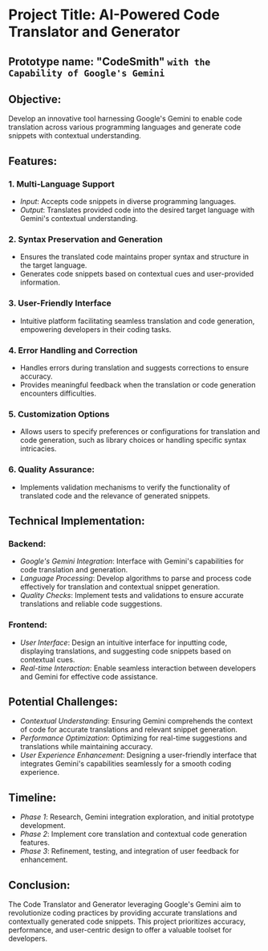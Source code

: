 # Project Title: AI-Powered Code Translator and Generator
## Prototype name: "CodeSmith" `with the Capability of Google's Gemini`

## Objective:
Develop an innovative tool harnessing Google's Gemini to enable code translation across various programming languages and generate code snippets with contextual understanding.

## Features:

### 1. Multi-Language Support
- *Input*: Accepts code snippets in diverse programming languages.
- *Output*: Translates provided code into the desired target language with Gemini's contextual understanding.

### 2. Syntax Preservation and Generation
- Ensures the translated code maintains proper syntax and structure in the target language.
- Generates code snippets based on contextual cues and user-provided information.

### 3. User-Friendly Interface
- Intuitive platform facilitating seamless translation and code generation, empowering developers in their coding tasks.

### 4. Error Handling and Correction
- Handles errors during translation and suggests corrections to ensure accuracy.
- Provides meaningful feedback when the translation or code generation encounters difficulties.

### 5. Customization Options
- Allows users to specify preferences or configurations for translation and code generation, such as library choices or handling specific syntax intricacies.

### 6. Quality Assurance: 
- Implements validation mechanisms to verify the functionality of translated code and the relevance of generated snippets.

## Technical Implementation:

### Backend:
- *Google's Gemini Integration*: Interface with Gemini's capabilities for code translation and generation.
- *Language Processing*: Develop algorithms to parse and process code effectively for translation and contextual snippet generation.
- *Quality Checks*: Implement tests and validations to ensure accurate translations and reliable code suggestions.

### Frontend:
- *User Interface*: Design an intuitive interface for inputting code, displaying translations, and suggesting code snippets based on contextual cues.
- *Real-time Interaction*: Enable seamless interaction between developers and Gemini for effective code assistance.

## Potential Challenges:
- *Contextual Understanding*: Ensuring Gemini comprehends the context of code for accurate translations and relevant snippet generation.
- *Performance Optimization*: Optimizing for real-time suggestions and translations while maintaining accuracy.
- *User Experience Enhancement*: Designing a user-friendly interface that integrates Gemini's capabilities seamlessly for a smooth coding experience.

## Timeline:
- *Phase 1*: Research, Gemini integration exploration, and initial prototype development.
- *Phase 2*: Implement core translation and contextual code generation features.
- *Phase 3*: Refinement, testing, and integration of user feedback for enhancement.

## Conclusion:
The Code Translator and Generator leveraging Google's Gemini aim to revolutionize coding practices by providing accurate translations and contextually generated code snippets. This project prioritizes accuracy, performance, and user-centric design to offer a valuable toolset for developers.
